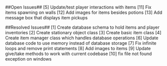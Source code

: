 ##Open Issues##
[5] Update/test player interactions with items
[11] Fix items spawning on walls
[12] Add images for items besides potions
[13] Add message box that displays item pickups

##Resolved Issues##
[1] Create database schema to hold items and player inventories
[2] Create stationary object class
[3] Create basic item class
[4] Create item manager class which handles database operations
[6] Update database code to use memory instead of database storage
[7] Fix infinite loops and remove print statements
[8] Add images to items
[9] Update give/take methods to work with current codebase
[10] fix file not found exception on windows